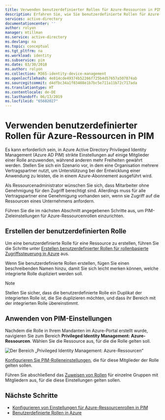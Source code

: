 ```yaml
---
title: Verwenden benutzerdefinierter Rollen für Azure-Ressourcen in PIM – Azure Active Directory | Microsoft-Dokumentation
description: Erfahren Sie, wie Sie benutzerdefinierte Rollen für Azure-Ressourcen in Azure AD Privileged Identity Management (PIM) verwenden.
services: active-directory
documentationcenter: ''
author: rolyon
manager: mtillman
ms.service: active-directory
ms.devlang: na
ms.topic: conceptual
ms.tgt_pltfrm: na
ms.workload: identity
ms.subservice: pim
ms.date: 03/30/2018
ms.author: rolyon
ms.collection: M365-identity-device-management
ms.openlocfilehash: 4e814cde49374b52266f725b4d57657a507874ab
ms.sourcegitcommit: d4dfbc34a1f03488e1b7bc5e711a11b72c717ada
ms.translationtype: HT
ms.contentlocale: de-DE
ms.lasthandoff: 06/13/2019
ms.locfileid: "65602027"
---
```

# <a name="use-custom-roles-for-azure-resources-in-pim"></a>Verwenden benutzerdefinierter Rollen für Azure-Ressourcen in PIM

Es kann erforderlich sein, in Azure Active Directory Privileged Identity Management (Azure AD PIM) strikte Einstellungen auf einige Mitglieder einer Rolle anzuwenden, während anderen mehr Freiheiten gewährt werden. Stellen Sie sich ein Szenario vor, in dem eine Organisation mehrere Vertragspartner nutzt, um Unterstützung bei der Entwicklung einer Anwendung zu leisten, die in einem Azure-Abonnement ausgeführt wird.

Als Ressourcenadministrator wünschen Sie sich, dass Mitarbeiter ohne Genehmigung für den Zugriff berechtigt sind. Allerdings muss für alle Vertragspartner eine Genehmigung vorhanden sein, wenn sie Zugriff auf die Ressourcen eines Unternehmens anfordern.

Führen Sie die im nächsten Abschnitt angegebenen Schritte aus, um PIM-Zieleinstellungen für Azure-Ressourcenrollen einzurichten.

## <a name="create-the-custom-role"></a>Erstellen der benutzerdefinierten Rolle

Um eine benutzerdefinierte Rolle für eine Ressource zu erstellen, führen Sie die Schritte unter [Erstellen benutzerdefinierter Rollen für rollenbasierte Zugriffssteuerung in Azure](../role-based-access-control-custom-roles.md) aus.

Wenn Sie benutzerdefinierte Rollen erstellen, fügen Sie einen beschreibenden Namen hinzu, damit Sie sich leicht merken können, welche integrierte Rolle dupliziert werden soll.

> [!NOTE]
> Stellen Sie sicher, dass die benutzerdefinierte Rolle ein Duplikat der integrierten Rolle ist, die Sie duplizieren möchten, und dass ihr Bereich mit der integrierten Rolle übereinstimmt.

## <a name="apply-pim-settings"></a>Anwenden von PIM-Einstellungen

Nachdem die Rolle in Ihrem Mandanten im Azure-Portal erstellt wurde, navigieren Sie zum Bereich **Privileged Identity Management: Azure-Ressourcen**. Wählen Sie die Ressource aus, für die die Rolle gelten soll.

![Der Bereich „Privileged Identity Management: Azure-Ressourcen“](media/pim-resource-roles-custom-role-policy/aadpim-manage-azure-resource-some-there.png)

[Konfigurieren Sie PIM-Rolleneinstellungen](pim-resource-roles-configure-role-settings.md), die für diese Mitglieder der Rolle gelten sollen.

Führen Sie abschließend das [Zuweisen von Rollen](pim-resource-roles-assign-roles.md) für einzelne Gruppen mit Mitgliedern aus, für die diese Einstellungen gelten sollen.

## <a name="next-steps"></a>Nächste Schritte

- [Konfigurieren von Einstellungen für Azure-Ressourcenrollen in PIM](pim-resource-roles-configure-role-settings.md)
- [Benutzerdefinierte Rollen in Azure](../../role-based-access-control/custom-roles.md)
